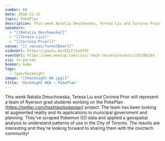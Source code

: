 ```yaml
---
number: 68
date: 2016-11-15
topic: PokePlan
description: This week Natalia Dmuchowska, Teresa Liu and Corinna Prior will represent a team of Ryerson grad students working on the [PokePlan](https://twitter.com/hashtag/pokeplan) project. The team has been looking at augmented reality and its applications in municipal government and planning. They've scraped Pokemon GO data and applied a geospatial analysis to understand patterns of use in the City of Toronto. The results are interesting and they're looking forward to sharing them with the civictech community!
speakers:
  - "[[Natalia Dmuchowska]]"
  - "[[Teresa Liu]]"
  - "[[Corinna Prior]]"
venue: "[[_venues/TunnelBear]]"
videoUrl: https://youtu.be/EELFjtodY9Y
eventUrl: https://www.meetup.com/civic-tech-toronto/events/235306264
via: in-person
booker: Gabe
tags:
  - type/hacknight
image: "[[hacknight_68.jpg]]"
title: 'Hacknight #68 – PokePlan'
---
```

This week Natalia Dmuchowska, Teresa Liu and Corinna Prior will represent a team of Ryerson grad students working on the PokePlan (https://twitter.com/hashtag/pokeplan) project. The team has been looking at augmented reality and its applications in municipal government and planning. They've scraped Pokemon GO data and applied a geospatial analysis to understand patterns of use in the City of Toronto. The results are interesting and they're looking forward to sharing them with the civictech community!